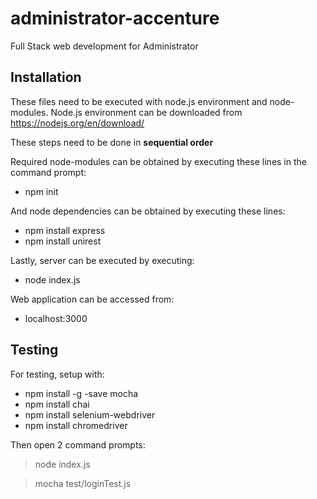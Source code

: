 # administrator-accenture

Full Stack web development for Administrator

## Installation

These files need to be executed with node.js environment and node-modules.
Node.js environment can be downloaded from https://nodejs.org/en/download/

These steps need to be done in **sequential order**

Required node-modules can be obtained by executing these lines in the command prompt:
- npm init

And node dependencies can be obtained by executing these lines:
- npm install express
- npm install unirest

Lastly, server can be executed by executing:
- node index.js

Web application can be accessed from:
- localhost:3000

## Testing

For testing, setup with:

- npm install -g -save mocha
- npm install chai
- npm install selenium-webdriver
- npm install chromedriver

Then open 2 command prompts:
> node index.js

> mocha test/loginTest.js